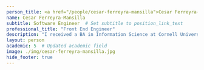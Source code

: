 ```yaml
---
person_title: <a href="/people/cesar-ferreyra-mansilla">Cesar Ferreyra-Mansilla</a>
name: Cesar Ferreyra-Mansilla
subtitle: Software Engineer  # Set subtitle to position_link_text
professional_title: "Front End Engineer"
description: "I received a BA in Information Science at Cornell University. During my time there, I worked as a Software Developer for the university newspaper organization, the Cornell Daily Sun, where I built interactive web pages for news articles. Afterwards, I worked as a software developer at a digital agency based out of New York City, where I built websites and portals for healthcare startups. Outside of programming I like running, cooking, and admiring my indoor plants."
layout: person
academic: 5  # Updated academic field
image: ./img/cesar-ferreyra-mansilla.jpg
hide_footer: true
---
```

